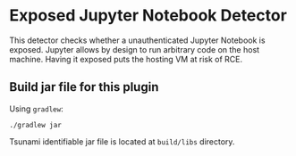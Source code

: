 # Exposed Jupyter Notebook Detector

This detector checks whether a unauthenticated Jupyter Notebook is exposed.
Jupyter allows by design to run arbitrary code on the host machine. Having it
exposed puts the hosting VM at risk of RCE.

## Build jar file for this plugin

Using `gradlew`:

```shell
./gradlew jar
```

Tsunami identifiable jar file is located at `build/libs` directory.
